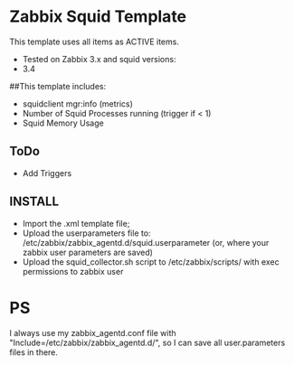 # Zabbix Squid Template

This template uses all items as ACTIVE items. <br>
* Tested on Zabbix 3.x and squid versions:
 * 3.4

##This template includes:
* squidclient mgr:info (metrics)
* Number of Squid Processes running (trigger if < 1)
* Squid Memory Usage

## ToDo
* Add Triggers

## INSTALL
* Import the .xml template file;
* Upload the userparameters file to: /etc/zabbix/zabbix_agentd.d/squid.userparameter (or, where your zabbix user parameters are saved)
* Upload the squid_collector.sh script to /etc/zabbix/scripts/ with exec permissions to zabbix user

# PS
I always use my zabbix_agentd.conf file with "Include=/etc/zabbix/zabbix_agentd.d/", so I can save all user.parameters files in there.
